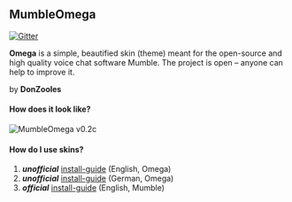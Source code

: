 ## MumbleOmega

[![Gitter](https://badges.gitter.im/Join%20Chat.svg)](https://gitter.im/DonZooles/project-omega?utm_source=badge&utm_medium=badge&utm_campaign=pr-badge&utm_content=badge)

**Omega** is a simple, beautified skin (theme) meant for the open-source and high quality voice chat software Mumble. The project is open – anyone can help to improve it.

by <b>DonZooles</b> <br>

#### How does it look like?
![MumbleOmega v0.2c](http://wiki.mumble.info/images/c/c5/Project-omega-v0.2b.png)

#### How do I use skins?
1. **_unofficial_** <a href="https://github.com/donzooles/project-omega/wiki/installation#english">install-guide</a> (English, Omega)
2. **_unofficial_** <a href="https://github.com/donzooles/project-omega/wiki/installation#deutsch">install-guide</a> (German, Omega)
3. **_official_** [install-guide](http://wiki.mumble.info/wiki/Skins#Installing_a_Skin) (English, Mumble)
